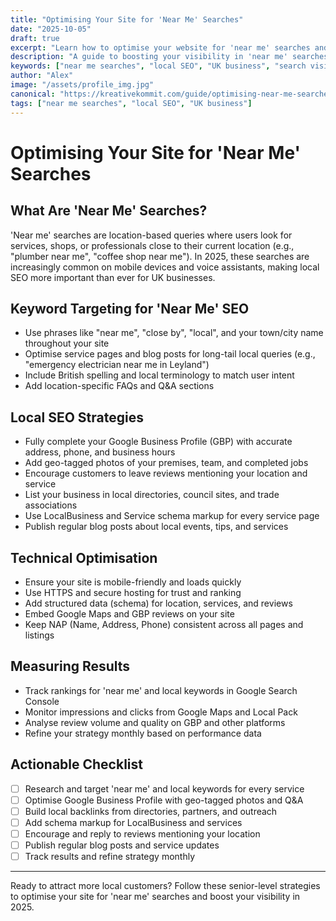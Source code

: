 ```yaml
---
title: "Optimising Your Site for 'Near Me' Searches"
date: "2025-10-05"
draft: true
excerpt: "Learn how to optimise your website for 'near me' searches and attract local customers."
description: "A guide to boosting your visibility in 'near me' searches with local SEO strategies."
keywords: ["near me searches", "local SEO", "UK business", "search visibility"]
author: "Alex"
image: "/assets/profile_img.jpg"
canonical: "https://kreativekommit.com/guide/optimising-near-me-searches"
tags: ["near me searches", "local SEO", "UK business"]
---
```


# Optimising Your Site for 'Near Me' Searches

## What Are 'Near Me' Searches?
'Near me' searches are location-based queries where users look for services, shops, or professionals close to their current location (e.g., "plumber near me", "coffee shop near me"). In 2025, these searches are increasingly common on mobile devices and voice assistants, making local SEO more important than ever for UK businesses.

## Keyword Targeting for 'Near Me' SEO
- Use phrases like "near me", "close by", "local", and your town/city name throughout your site
- Optimise service pages and blog posts for long-tail local queries (e.g., "emergency electrician near me in Leyland")
- Include British spelling and local terminology to match user intent
- Add location-specific FAQs and Q&A sections

## Local SEO Strategies
- Fully complete your Google Business Profile (GBP) with accurate address, phone, and business hours
- Add geo-tagged photos of your premises, team, and completed jobs
- Encourage customers to leave reviews mentioning your location and service
- List your business in local directories, council sites, and trade associations
- Use LocalBusiness and Service schema markup for every service page
- Publish regular blog posts about local events, tips, and services

## Technical Optimisation
- Ensure your site is mobile-friendly and loads quickly
- Use HTTPS and secure hosting for trust and ranking
- Add structured data (schema) for location, services, and reviews
- Embed Google Maps and GBP reviews on your site
- Keep NAP (Name, Address, Phone) consistent across all pages and listings

## Measuring Results
- Track rankings for 'near me' and local keywords in Google Search Console
- Monitor impressions and clicks from Google Maps and Local Pack
- Analyse review volume and quality on GBP and other platforms
- Refine your strategy monthly based on performance data

## Actionable Checklist
- [ ] Research and target 'near me' and local keywords for every service
- [ ] Optimise Google Business Profile with geo-tagged photos and Q&A
- [ ] Build local backlinks from directories, partners, and outreach
- [ ] Add schema markup for LocalBusiness and services
- [ ] Encourage and reply to reviews mentioning your location
- [ ] Publish regular blog posts and service updates
- [ ] Track results and refine strategy monthly

---
Ready to attract more local customers? Follow these senior-level strategies to optimise your site for 'near me' searches and boost your visibility in 2025.
